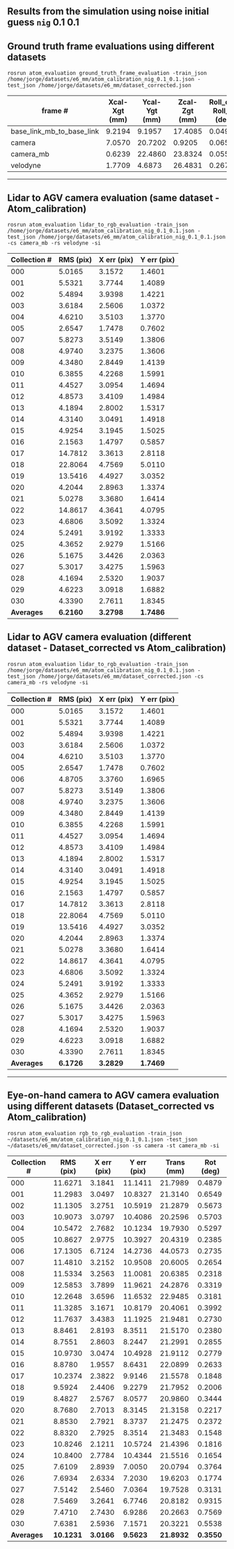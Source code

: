 ## Results from the simulation using noise initial guess `nig` 0.1 0.1

## Ground truth frame evaluations using different datasets

    rosrun atom_evaluation ground_truth_frame_evaluation -train_json  /home/jorge/datasets/e6_mm/atom_calibration_nig_0.1_0.1.json -test_json /home/jorge/datasets/e6_mm/dataset_corrected.json

|          frame #          | Xcal-Xgt (mm) | Ycal-Ygt (mm) | Zcal-Zgt (mm) | Roll_cal-Roll_gt (deg) | Pitch_cal-Pitch_gt (deg) | Yaw_cal-Yaw_gt (deg) | Average - Trans | Average - Rot |
|---------------------------|---------------|---------------|---------------|------------------------|--------------------------|----------------------|-----------------|---------------|
| base_link_mb_to_base_link |     9.2194    |     9.1957    |    17.4085    |         0.0491         |          0.0806          |        0.0806        |     21.7397     |     0.1924    |
|           camera          |     7.0570    |    20.7202    |     0.9205    |         0.0659         |          0.0101          |        0.0101        |     16.6333     |     0.3626    |
|         camera_mb         |     0.6239    |    22.4860    |    23.8324    |         0.0559         |          0.2354          |        0.2354        |     32.7719     |     0.4130    |
|          velodyne         |     1.7709    |     4.6873    |    26.4831    |         0.2674         |          0.0021          |        0.0021        |     26.9529     |     0.2849    |

_________________________________________

## Lidar to AGV camera evaluation (same dataset - Atom_calibration)

    rosrun atom_evaluation lidar_to_rgb_evaluation -train_json /home/jorge/datasets/e6_mm/atom_calibration_nig_0.1_0.1.json -test_json /home/jorge/datasets/e6_mm/atom_calibration_nig_0.1_0.1.json -cs camera_mb -rs velodyne -si


| Collection # | RMS (pix) | X err (pix) | Y err (pix) |
|--------------|-----------|-------------|-------------|
|     000      |   5.0165  |    3.1572   |    1.4601   |
|     001      |   5.5321  |    3.7744   |    1.4089   |
|     002      |   5.4894  |    3.9398   |    1.4221   |
|     003      |   3.6184  |    2.5606   |    1.0372   |
|     004      |   4.6210  |    3.5103   |    1.3770   |
|     005      |   2.6547  |    1.7478   |    0.7602   |
|     007      |   5.8273  |    3.5149   |    1.3806   |
|     008      |   4.9740  |    3.2375   |    1.3606   |
|     009      |   4.3480  |    2.8449   |    1.4139   |
|     010      |   6.3855  |    4.2268   |    1.5991   |
|     011      |   4.4527  |    3.0954   |    1.4694   |
|     012      |   4.8573  |    3.4109   |    1.4984   |
|     013      |   4.1894  |    2.8002   |    1.5317   |
|     014      |   4.3140  |    3.0491   |    1.4918   |
|     015      |   4.9254  |    3.1945   |    1.5025   |
|     016      |   2.1563  |    1.4797   |    0.5857   |
|     017      |  14.7812  |    3.3613   |    2.8118   |
|     018      |  22.8064  |    4.7569   |    5.0110   |
|     019      |  13.5416  |    4.4927   |    3.0352   |
|     020      |   4.2044  |    2.8963   |    1.3374   |
|     021      |   5.0278  |    3.3680   |    1.6414   |
|     022      |  14.8617  |    4.3641   |    4.0795   |
|     023      |   4.6806  |    3.5092   |    1.3324   |
|     024      |   5.2491  |    3.9192   |    1.3333   |
|     025      |   4.3652  |    2.9279   |    1.5166   |
|     026      |   5.1675  |    3.4426   |    2.0363   |
|     027      |   5.3017  |    3.4275   |    1.5963   |
|     028      |   4.1694  |    2.5320   |    1.9037   |
|     029      |   4.6223  |    3.0918   |    1.6882   |
|     030      |   4.3390  |    2.7611   |    1.8345   |
|   **Averages**   |   **6.2160**  |    **3.2798**   |    **1.7486**   |


## Lidar to AGV camera evaluation (different dataset - Dataset_corrected vs Atom_calibration)

    rosrun atom_evaluation lidar_to_rgb_evaluation -train_json /home/jorge/datasets/e6_mm/atom_calibration_nig_0.1_0.1.json -test_json /home/jorge/datasets/e6_mm/dataset_corrected.json -cs camera_mb -rs velodyne -si


| Collection # | RMS (pix) | X err (pix) | Y err (pix) |
|--------------|-----------|-------------|-------------|
|     000      |   5.0165  |    3.1572   |    1.4601   |
|     001      |   5.5321  |    3.7744   |    1.4089   |
|     002      |   5.4894  |    3.9398   |    1.4221   |
|     003      |   3.6184  |    2.5606   |    1.0372   |
|     004      |   4.6210  |    3.5103   |    1.3770   |
|     005      |   2.6547  |    1.7478   |    0.7602   |
|     006      |   4.8705  |    3.3760   |    1.6965   |
|     007      |   5.8273  |    3.5149   |    1.3806   |
|     008      |   4.9740  |    3.2375   |    1.3606   |
|     009      |   4.3480  |    2.8449   |    1.4139   |
|     010      |   6.3855  |    4.2268   |    1.5991   |
|     011      |   4.4527  |    3.0954   |    1.4694   |
|     012      |   4.8573  |    3.4109   |    1.4984   |
|     013      |   4.1894  |    2.8002   |    1.5317   |
|     014      |   4.3140  |    3.0491   |    1.4918   |
|     015      |   4.9254  |    3.1945   |    1.5025   |
|     016      |   2.1563  |    1.4797   |    0.5857   |
|     017      |  14.7812  |    3.3613   |    2.8118   |
|     018      |  22.8064  |    4.7569   |    5.0110   |
|     019      |  13.5416  |    4.4927   |    3.0352   |
|     020      |   4.2044  |    2.8963   |    1.3374   |
|     021      |   5.0278  |    3.3680   |    1.6414   |
|     022      |  14.8617  |    4.3641   |    4.0795   |
|     023      |   4.6806  |    3.5092   |    1.3324   |
|     024      |   5.2491  |    3.9192   |    1.3333   |
|     025      |   4.3652  |    2.9279   |    1.5166   |
|     026      |   5.1675  |    3.4426   |    2.0363   |
|     027      |   5.3017  |    3.4275   |    1.5963   |
|     028      |   4.1694  |    2.5320   |    1.9037   |
|     029      |   4.6223  |    3.0918   |    1.6882   |
|     030      |   4.3390  |    2.7611   |    1.8345   |
|   **Averages**   |   **6.1726**  |    **3.2829**   |    **1.7469**   |

_________________________________________

## Eye-on-hand camera to AGV camera evaluation using different datasets (Dataset_corrected vs Atom_calibration)

    rosrun atom_evaluation rgb_to_rgb_evaluation -train_json ~/datasets/e6_mm/atom_calibration_nig_0.1_0.1.json -test_json ~/datasets/e6_mm/dataset_corrected.json -ss camera -st camera_mb -si

| Collection # | RMS (pix) | X err (pix) | Y err (pix) | Trans (mm) | Rot (deg) |
|--------------|-----------|-------------|-------------|------------|-----------|
|     000      |  11.6271  |    3.1841   |   11.1411   |  21.7989   |   0.4879  |
|     001      |  11.2983  |    3.0497   |   10.8327   |  21.3140   |   0.6549  |
|     002      |  11.1305  |    3.2751   |   10.5919   |  21.2879   |   0.5673  |
|     003      |  10.9073  |    3.0797   |   10.4086   |  20.2596   |   0.5703  |
|     004      |  10.5472  |    2.7682   |   10.1234   |  19.7930   |   0.5297  |
|     005      |  10.8627  |    2.9775   |   10.3927   |  20.4319   |   0.2385  |
|     006      |  17.1305  |    6.7124   |   14.2736   |  44.0573   |   0.2735  |
|     007      |  11.4810  |    3.2152   |   10.9508   |  20.6005   |   0.2654  |
|     008      |  11.5334  |    3.2563   |   11.0081   |  20.6385   |   0.2318  |
|     009      |  12.5853  |    3.7899   |   11.9621   |  24.2876   |   0.3319  |
|     010      |  12.2648  |    3.6596   |   11.6532   |  22.9485   |   0.3181  |
|     011      |  11.3285  |    3.1671   |   10.8179   |  20.4061   |   0.3992  |
|     012      |  11.7637  |    3.4383   |   11.1925   |  21.9481   |   0.2730  |
|     013      |   8.8461  |    2.8193   |    8.3511   |  21.5170   |   0.2380  |
|     014      |   8.7551  |    2.8603   |    8.2447   |  21.2991   |   0.2855  |
|     015      |  10.9730  |    3.0474   |   10.4928   |  21.9112   |   0.2779  |
|     016      |   8.8780  |    1.9557   |    8.6431   |  22.0899   |   0.2633  |
|     017      |  10.2374  |    2.3822   |    9.9146   |  21.5578   |   0.1848  |
|     018      |   9.5924  |    2.4406   |    9.2279   |  21.7952   |   0.2006  |
|     019      |   8.4827  |    2.5767   |    8.0577   |  20.9860   |   0.3444  |
|     020      |   8.7680  |    2.7013   |    8.3145   |  21.3158   |   0.2217  |
|     021      |   8.8530  |    2.7921   |    8.3737   |  21.2475   |   0.2372  |
|     022      |   8.8320  |    2.7925   |    8.3514   |  21.3483   |   0.1548  |
|     023      |  10.8246  |    2.1211   |   10.5724   |  21.4396   |   0.1816  |
|     024      |  10.8400  |    2.7784   |   10.4344   |  21.5516   |   0.1654  |
|     025      |   7.6109  |    2.8939   |    7.0050   |  20.0794   |   0.3764  |
|     026      |   7.6934  |    2.6334   |    7.2030   |  19.6203   |   0.1774  |
|     027      |   7.5142  |    2.5460   |    7.0364   |  19.7528   |   0.3131  |
|     028      |   7.5469  |    3.2641   |    6.7746   |  20.8182   |   0.9315  |
|     029      |   7.4710  |    2.7430   |    6.9286   |  20.2663   |   0.7569  |
|     030      |   7.6381  |    2.5936   |    7.1571   |  20.3221   |   0.5538  |
|   **Averages**   |  **10.1231**  |    **3.0166**   |    **9.5623**   |  **21.8932**   |   **0.3550**  |
